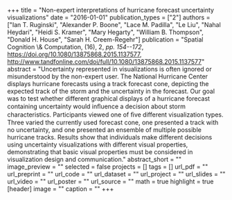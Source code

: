 +++
title = "Non-expert interpretations of hurricane forecast uncertainty visualizations"
date = "2016-01-01"
publication_types = ["2"]
authors = ["Ian T. Ruginski", "Alexander P. Boone", "Lace M. Padilla", "Le Liu", "Nahal Heydari", "Heidi S. Kramer", "Mary Hegarty", "William B. Thompson", "Donald H. House", "Sarah H. Creem-Regehr"]
publication = "Spatial Cognition \\& Computation, (16), 2, _pp. 154--172_, https://doi.org/10.1080/13875868.2015.1137577, http://www.tandfonline.com/doi/full/10.1080/13875868.2015.1137577"
abstract = "Uncertainty represented in visualizations is often ignored or misunderstood by the non-expert user. The National Hurricane Center displays hurricane forecasts using a track forecast cone, depicting the expected track of the storm and the uncertainty in the forecast. Our goal was to test whether different graphical displays of a hurricane forecast containing uncertainty would inﬂuence a decision about storm characteristics. Participants viewed one of ﬁve different visualization types. Three varied the currently used forecast cone, one presented a track with no uncertainty, and one presented an ensemble of multiple possible hurricane tracks. Results show that individuals make different decisions using uncertainty visualizations with different visual properties, demonstrating that basic visual properties must be considered in visualization design and communication."
abstract_short = ""
image_preview = ""
selected = false
projects = []
tags = []
url_pdf = ""
url_preprint = ""
url_code = ""
url_dataset = ""
url_project = ""
url_slides = ""
url_video = ""
url_poster = ""
url_source = ""
math = true
highlight = true
[header]
image = ""
caption = ""
+++

